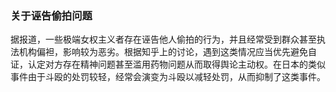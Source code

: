 ### 关于诬告偷拍问题

据报道，一些极端女权主义者存在诬告他人偷拍的行为，并且经常受到群众甚至执法机构偏袒，影响较为恶劣。根据知乎上的讨论，遇到这类情况应当优先避免自证，认定对方存在精神问题甚至滥用药物问题从而取得舆论主动权。在日本的类似事件由于斗殴的处罚较轻，经常会演变为斗殴以减轻处罚，从而抑制了这类事件。